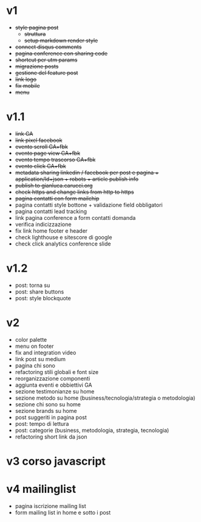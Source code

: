 # v1

- ~~style pagina post~~
  - ~~struttura~~
  - ~~setup markdown render style~~
- ~~connect disqus comments~~
- ~~pagina conference con sharing code~~
- ~~shortcut per utm params~~
- ~~migrazione posts~~
- ~~gestione del feature post~~
- ~~link logo~~
- ~~fix mobile~~
- ~~menu~~

# v1.1

- ~~link GA~~
- ~~link pixel facebook~~
- ~~evento scroll GA+fbk~~
- ~~evento page view GA+fbk~~
- ~~evento tempo trascorso GA+fbk~~
- ~~evento click GA+fbk~~
- ~~metadata sharing linkedin / facebook per post e pagina + application/ld+json + robots + article publish info~~
- ~~publish to gianluca.carucci.org~~
- ~~check https and change links from http to https~~
- ~~pagina contatti con form mailchip~~
- pagina contatti style bottone + validazione field obbligatori
- pagina contatti lead tracking
- link pagina conference a form contatti domanda
- verifica indicizzazione
- fix link home footer e header
- check lighthouse e sitescore di google
- check click analytics conference slide

# v1.2

- post: torna su
- post: share buttons
- post: style blockquote

# v2

- color palette
- menu on footer
- fix and integration video
- link post su medium
- pagina chi sono
- refactoring stili globali e font size
- reorganizzazione componenti
- aggiunta eventi e obbiettivi GA
- sezione testimonianze su home
- sezione metodo su home (business/tecnologia/strategia o metodologia)
- sezione chi sono su home
- sezione brands su home
- post suggeriti in pagina post
- post: tempo di lettura
- post: categorie (business, metodologia, strategia, tecnologia)
- refactoring short link da json

# v3 corso javascript

# v4 mailinglist

- pagina iscrizione mailing list
- form mailing list in home e sotto i post
